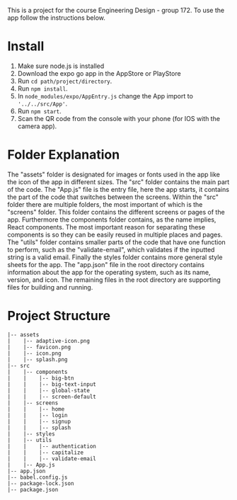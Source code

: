 This is a project for the course Engineering Design - group 172. To use the app follow the instructions below.

# Install
1. Make sure node.js is installed
2. Download the expo go app in the AppStore or PlayStore
3. Run ```cd path/project/directory```.
4. Run ```npm install```.
5. In ```node_modules/expo/AppEntry.js``` change the App import to ```'../../src/App'```.
6. Run ```npm start```.
7. Scan the QR code from the console with your phone (for IOS with the camera app).

# Folder Explanation
The "assets" folder is designated for images or fonts used in the app like the icon of the app in different sizes. The "src" folder contains the main part of the code. The "App.js" file is the entry file, here the app starts, it contains the part of the code that switches between the screens. Within the "src" folder there are multiple folders, the most important of which is the "screens" folder. This folder contains the different screens or pages of the app. Furthermore the components folder contains, as the name implies, React components. The most important reason for separating these components is so they can be easily reused in multiple places and pages. The "utils" folder contains smaller parts of the code that have one function to perform, such as the "validate-email", which validates if the inputted string is a valid email. Finally the styles folder contains more general style sheets for the app. The "app.json" file in the root directory contains information about the app for the operating system, such as its name, version, and icon. The remaining files in the root directory are supporting files for building and running.

# Project Structure
```
|-- assets
|    |-- adaptive-icon.png
|    |-- favicon.png
|    |-- icon.png
|    |-- splash.png
|-- src
|    |-- components
|    |    |-- big-btn
|    |    |-- big-text-input
|    |    |-- global-state
|    |    |-- screen-default
|    |-- screens
|    |    |-- home
|    |    |-- login
|    |    |-- signup
|    |    |-- splash
|    |-- styles
|    |-- utils
|    |    |-- authentication
|    |    |-- capitalize
|    |    |-- validate-email
|    |-- App.js
|-- app.json
|-- babel.config.js
|-- package-lock.json
|-- package.json
```